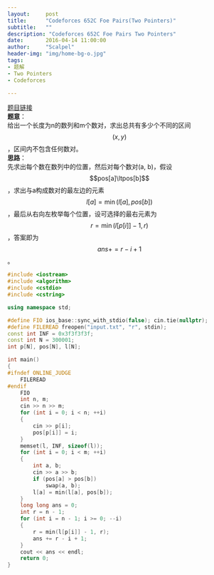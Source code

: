 ```yaml
---
layout:     post
title:      "Codeforces 652C Foe Pairs(Two Pointers)"
subtitle:   ""
description: "Codeforces 652C Foe Pairs Two Pointers"
date:       2016-04-14 11:00:00
author:     "Scalpel"
header-img: "img/home-bg-o.jpg"
tags:
- 题解
- Two Pointers
- Codeforces

---
```

[题目链接](http://codeforces.com/problemset/problem/652/C)  
**题意**：  
给出一个长度为n的数列和m个数对，求出总共有多少个不同的区间$$(x, y)$$，区间内不包含任何数对。    
**思路**：  
先求出每个数在数列中的位置，然后对每个数对(a, b)，假设$$pos[a]\ltpos[b]$$，求出与a构成数对的最左边的元素$$l[a]=\min(l[a],pos[b])$$，最后从右向左枚举每个位置，设可选择的最右元素为$$r=\min(l[p[i]]-1,r)$$，答案即为$$ans+=r-i+1$$。

~~~cpp
#include <iostream>
#include <algorithm>
#include <cstdio>
#include <cstring>

using namespace std;

#define FIO ios_base::sync_with_stdio(false); cin.tie(nullptr);
#define FILEREAD freopen("input.txt", "r", stdin);
const int INF = 0x3f3f3f3f;
const int N = 300001;
int p[N], pos[N], l[N];

int main()
{
#ifndef ONLINE_JUDGE
    FILEREAD
#endif
    FIO
    int n, m;
    cin >> n >> m;
    for (int i = 0; i < n; ++i)
    {
        cin >> p[i];
        pos[p[i]] = i;
    }
    memset(l, INF, sizeof(l));
    for (int i = 0; i < m; ++i)
    {
        int a, b;
        cin >> a >> b;
        if (pos[a] > pos[b])
            swap(a, b);
        l[a] = min(l[a], pos[b]);
    }
    long long ans = 0;
    int r = n - 1;
    for (int i = n - 1; i >= 0; --i)
    {
        r = min(l[p[i]] - 1, r);
        ans += r - i + 1;
    }
    cout << ans << endl;
    return 0;
}
~~~
